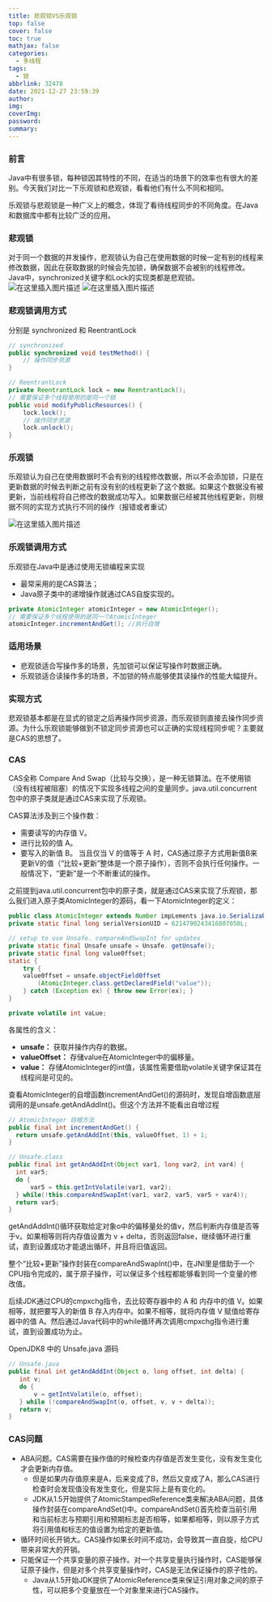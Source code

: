 ```yaml
---
title: 悲观锁VS乐观锁
top: false
cover: false
toc: true
mathjax: false
categories:
  - 多线程
tags:
  - 锁
abbrlink: 32478
date: 2021-12-27 23:59:39
author:
img:
coverImg:
password:
summary:
---
```


### 前言
Java中有很多锁，每种锁因其特性的不同，在适当的场景下的效率也有很大的差别。今天我们对比一下乐观锁和悲观锁，看看他们有什么不同和相同。

乐观锁与悲观锁是一种广义上的概念，体现了看待线程同步的不同角度。在Java和数据库中都有比较广泛的应用。
### 悲观锁

对于同一个数据的并发操作，悲观锁认为自己在使用数据的时候一定有别的线程来修改数据，因此在获取数据的时候会先加锁，确保数据不会被别的线程修改。Java中，synchronized关键字和Lock的实现类都是悲观锁。
![在这里插入图片描述](https://img-blog.csdnimg.cn/4a396949d1e8496bb91413d287f2bbdb.png)
![在这里插入图片描述](https://img-blog.csdnimg.cn/d9d86aa4f8eb4e9d96ed9b3db6ac5088.png)
### 悲观锁调用方式
分别是 synchronized 和 ReentrantLock 
```java
// synchronized
public synchronized void testMethod() {
	// 操作同步资源
}

// ReentrantLock
private ReentrantLock lock = new ReentrantLock(); 
// 需要保证多个线程使用的是同一个锁
public void modifyPublicResources() {
	lock.lock();
	// 操作同步资源
	lock.unlock();
}

```
### 乐观锁
乐观锁认为自己在使用数据时不会有别的线程修改数据，所以不会添加锁，只是在更新数据的时候去判断之前有没有别的线程更新了这个数据。如果这个数据没有被更新，当前线程将自己修改的数据成功写入。如果数据已经被其他线程更新，则根据不同的实现方式执行不同的操作（报错或者重试）

![在这里插入图片描述](https://img-blog.csdnimg.cn/0f7de6532433403eb66df416a5399138.png)
### 乐观锁调用方式
乐观锁在Java中是通过使用无锁编程来实现
- 最常采用的是CAS算法；
- Java原子类中的递增操作就通过CAS自旋实现的。
```java
private AtomicInteger atomicInteger = new AtomicInteger();  
// 需要保证多个线程使用的是同一个AtomicInteger
atomicInteger.incrementAndGet(); //执行自增
```

### 适用场景
- 悲观锁适合写操作多的场景，先加锁可以保证写操作时数据正确。
- 乐观锁适合读操作多的场景，不加锁的特点能够使其读操作的性能大幅提升。

### 实现方式
悲观锁基本都是在显式的锁定之后再操作同步资源，而乐观锁则直接去操作同步资源。为什么乐观锁能够做到不锁定同步资源也可以正确的实现线程同步呢？主要就是CAS的思想了。
### CAS
CAS全称 Compare And Swap（比较与交换），是一种无锁算法。在不使用锁（没有线程被阻塞）的情况下实现多线程之间的变量同步。java.util.concurrent包中的原子类就是通过CAS来实现了乐观锁。

CAS算法涉及到三个操作数：

- 需要读写的内存值 V。
- 进行比较的值 A。
- 要写入的新值 B。
当且仅当 V 的值等于 A 时，CAS通过原子方式用新值B来更新V的值（“比较+更新”整体是一个原子操作），否则不会执行任何操作。一般情况下，“更新”是一个不断重试的操作。

之前提到java.util.concurrent包中的原子类，就是通过CAS来实现了乐观锁，那么我们进入原子类AtomicInteger的源码，看一下AtomicInteger的定义：

```java
public class AtomicInteger extends Number impLements java.io.Serializable {
private static final long serialVersionUID = 6214790243416807050L;

// setup to use Unsafe. compareAndSwapInt for updates
private static final Unsafe unsafe = Unsafe. getUnsafe();
private static final long value0ffset;
static {
	try {
	value0ffset = unsafe.objectField0ffset
		(AtomicInteger.class.getDeclaredField("value"));
	} catch (Exception ex) { throw new Error(ex); }
}

private volatile int vaLue;

```
各属性的含义：

- **unsafe：** 获取并操作内存的数据。
- **valueOffset：** 存储value在AtomicInteger中的偏移量。
- **value：** 存储AtomicInteger的int值，该属性需要借助volatile关键字保证其在线程间是可见的。

查看AtomicInteger的自增函数incrementAndGet()的源码时，发现自增函数底层调用的是unsafe.getAndAddInt()。但这个方法并不能看出自增过程

```java
// AtomicInteger 自增方法
public final int incrementAndGet() {
  return unsafe.getAndAddInt(this, valueOffset, 1) + 1;
}

// Unsafe.class
public final int getAndAddInt(Object var1, long var2, int var4) {
  int var5;
  do {
      var5 = this.getIntVolatile(var1, var2);
  } while(!this.compareAndSwapInt(var1, var2, var5, var5 + var4));
  return var5;
}
```
getAndAddInt()循环获取给定对象o中的偏移量处的值v，然后判断内存值是否等于v。如果相等则将内存值设置为 v + delta，否则返回false，继续循环进行重试，直到设置成功才能退出循环，并且将旧值返回。

整个“比较+更新”操作封装在compareAndSwapInt()中，在JNI里是借助于一个CPU指令完成的，属于原子操作，可以保证多个线程都能够看到同一个变量的修改值。

后续JDK通过CPU的cmpxchg指令，去比较寄存器中的 A 和 内存中的值 V。如果相等，就把要写入的新值 B 存入内存中。如果不相等，就将内存值 V 赋值给寄存器中的值 A。然后通过Java代码中的while循环再次调用cmpxchg指令进行重试，直到设置成功为止。

OpenJDK8 中的 Unsafe.java 源码
```java
// Unsafe.java
public final int getAndAddInt(Object o, long offset, int delta) {
   int v;
   do {
       v = getIntVolatile(o, offset);
   } while (!compareAndSwapInt(o, offset, v, v + delta));
   return v;
}
```


### CAS问题
- ABA问题。CAS需要在操作值的时候检查内存值是否发生变化，没有发生变化才会更新内存值。
   - 但是如果内存值原来是A，后来变成了B，然后又变成了A，那么CAS进行检查时会发现值没有发生变化，但是实际上是有变化的。
  - JDK从1.5开始提供了AtomicStampedReference类来解决ABA问题，具体操作封装在compareAndSet()中。compareAndSet()首先检查当前引用和当前标志与预期引用和预期标志是否相等，如果都相等，则以原子方式将引用值和标志的值设置为给定的更新值。
- 循环时间长开销大。CAS操作如果长时间不成功，会导致其一直自旋，给CPU带来非常大的开销。
- 只能保证一个共享变量的原子操作。对一个共享变量执行操作时，CAS能够保证原子操作，但是对多个共享变量操作时，CAS是无法保证操作的原子性的。
  - Java从1.5开始JDK提供了AtomicReference类来保证引用对象之间的原子性，可以把多个变量放在一个对象里来进行CAS操作。

